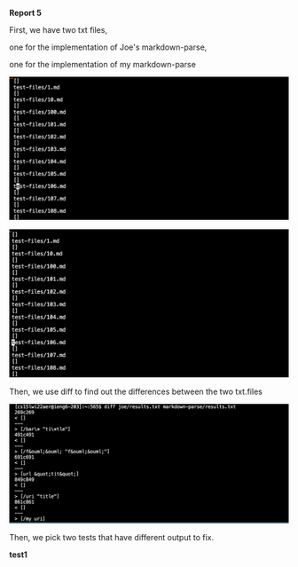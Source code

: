 **Report 5**

First, we have two txt files, 

one for the implementation of Joe's markdown-parse, 

one for the implementation of my markdown-parse

![image](pic1.png)

![image](pic2.png)

Then, we use diff to find out the differences between the two txt.files

![image](pic3.png)

Then, we pick two tests that have different output to fix.

**test1**
